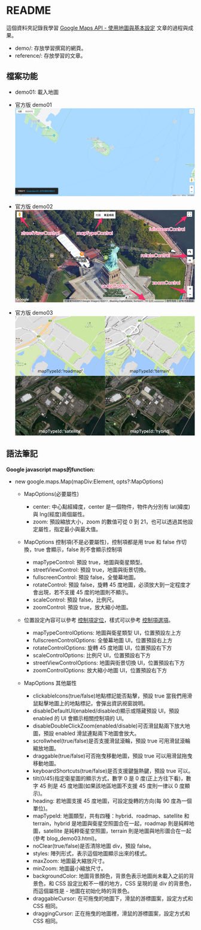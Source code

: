 # README

這個資料夾記錄我學習 [Google Maps API - 使用地圖與基本設定](https://www.oxxostudio.tw/articles/201707/google-maps-2-map-class.html) 文章的過程與成果。

- demo/: 存放學習撰寫的網頁。
- reference/: 存放學習的文章。

## 檔案功能

- demo01: 載入地圖

- 官方版 demo01
![blog demo 01](./demo/blog_demo01.jpg)

- 官方版 demo02
![blog demo 02](./demo/blog_demo02.jpg)

- 官方版 demo03
![blog demo 03 maptype](./demo/blog_demo03.jpg)

## 語法筆記

**Google javascript maps的function:**

- new google.maps.Map(mapDiv:Element, opts?:MapOptions)

  - MapOptions(必要屬性)
    - center: 中心點經緯度，center 是一個物件，物件內分別有 lat(緯度)與 lng(經度)兩個屬性。
    - zoom: 預設縮放大小，zoom 的數值可從 0 到 21，也可以透過其他設定屬性，指定最小與最大值。

  - MapOptions 控制項(不是必要屬性)，控制項都是用 true 和 false 作切換，true 會顯示，false 則不會顯示控制項
    - mapTypeControl: 預設 true，地圖與衛星類型。
    - streetViewControl: 預設 true，地圖與街景切換。
    - fullscreenControl: 預設 false，全螢幕地圖。
    - rotateControl: 預設 false，旋轉 45 度地圖，必須放大到一定程度才會出現，若不支援 45 度的地圖則不顯示。
    - scaleControl: 預設 false，比例尺。
    - zoomControl: 預設 true，放大縮小地圖。

  - 位置設定內容可以參考 [控制項定位](https://developers.google.com/maps/documentation/javascript/controls#ControlPositioning)，樣式可以參考 [控制項選項](https://developers.google.com/maps/documentation/javascript/controls#ControlOptions)。
    - mapTypeControlOptions: 地圖與衛星類型 UI，位置預設左上方
    - fullscreenControlOptions: 全螢幕地圖 UI，位置預設右上方
    - rotateControlOptions: 旋轉 45 度地圖 UI，位置預設右下方
    - scaleControlOptions: 比例尺 UI，位置預設右下方
    - streetViewControlOptions: 地圖與街景切換 UI，位置預設右下方
    - zoomControlOptions: 放大縮小地圖 UI，位置預設右下方

  - MapOptions 其他屬性
    - clickableIcons(true/false)地點標記能否點擊，預設 true 當我們用滑鼠點擊地圖上的地點標記，會彈出資訊視窗說明。
    - disableDefaultUI(enabled/disabled)顯示或隱藏預設 UI，預設 enabled 的 UI 會顯示相關控制項的 UI。
    - disableDoubleClickZoom(enabled/disable)可否滑鼠點兩下放大地圖，預設 enabled 滑鼠連點兩下地圖會放大。
    - scrollwheel(true/false)是否支援滑鼠滾輪，預設 true 可用滑鼠滾輪縮放地圖。
    - draggable(true/false)可否拖曳移動地圖，預設 true 可以用滑鼠拖曳移動地圖。
    - keyboardShortcuts(true/false)是否支援鍵盤熱鍵，預設 true 可以。
    - tilt(0/45)指定衛星圖的顯示方式，數字 0 是 0 度(正上方往下看)，數字 45 則是 45 度地圖(如果該地區地圖不支援 45 度則一律以 0 度顯示)。
    - heading: 若地圖支援 45 度地圖，可設定旋轉的方向(每 90 度為一個單位)。
    - mapTypeId: 地圖類型，共有四種：hybrid、roadmap、satellite 和 terrain，hybrid 是地圖與衛星空照圖合在一起，roadmap 則是純粹地圖，satellite 是純粹衛星空照圖，terrain 則是地圖與地形圖合在一起(參考 blog_demo03.html)。
    - noClear(true/false)是否清除地圖 div，預設 false。
    - styles: 陣列形式，表示這個地圖顯示出來的樣式。
    - maxZoom: 地圖最大縮放尺寸。
    - minZoom: 地圖最小縮放尺寸。
    - backgroundColor: 地圖背景顏色，背景色表示地圖尚未載入之前的背景色，和 CSS 設定比較不一樣的地方，CSS 呈現的是 div 的背景色，而這個屬性是  - 地圖在初始化時的背景色。
    - draggableCursor: 在可拖曳的地圖下，滑鼠的游標圖案，設定方式和 CSS 相同。
    - draggingCursor: 正在拖曳的地圖裡，滑鼠的游標圖案，設定方式和 CSS 相同。

